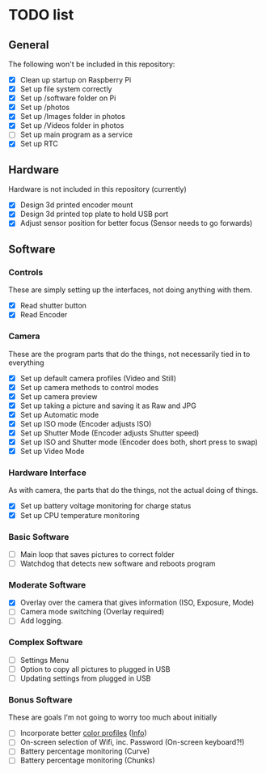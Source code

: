 # TODO list

## General
The following won't be included in this repository:
- [X] Clean up startup on Raspberry Pi
- [X] Set up file system correctly
 - [X] Set up /software folder on Pi
 - [X] Set up /photos
 - [X] Set up /Images folder in photos
 - [X] Set up /Videos folder in photos
- [ ] Set up main program as a service
- [X] Set up RTC

## Hardware
Hardware is not included in this repository (currently)
- [X] Design 3d printed encoder mount
- [X] Design 3d printed top plate to hold USB port
- [X] Adjust sensor position for better focus (Sensor needs to go forwards)

## Software
### Controls
These are simply setting up the interfaces, not doing anything with them.
- [X] Read shutter button
- [X] Read Encoder
### Camera
These are the program parts that do the things, not necessarily tied in to everything
- [X] Set up default camera profiles (Video and Still)
- [X] Set up camera methods to control modes
- [X] Set up camera preview
- [X] Set up taking a picture and saving it as Raw and JPG
- [X] Set up Automatic mode
- [X] Set up ISO mode (Encoder adjusts ISO)
- [X] Set up Shutter Mode (Encoder adjusts Shutter speed)
- [X] Set up ISO and Shutter mode (Encoder does both, short press to swap)
- [X] Set up  Video Mode
### Hardware Interface
As with camera, the parts that do the things, not the actual doing of things.
- [X] Set up battery voltage monitoring for charge status
- [X] Set up CPU temperature monitoring
### Basic Software
- [ ] Main loop that saves pictures to correct folder
- [ ] Watchdog that detects new software and reboots program
### Moderate Software
- [X] Overlay over the camera that gives information (ISO, Exposure, Mode)
- [ ] Camera mode switching (Overlay required)
- [ ] Add logging.
### Complex Software
- [ ] Settings Menu
- [ ] Option to copy all pictures to plugged in USB
- [ ] Updating settings from plugged in USB
### Bonus Software
These are goals I'm not going to worry too much about initially
- [ ] Incorporate better [color profiles](https://github.com/davidplowman/Colour_Profiles) ([Info](https://github.com/raspberrypi/picamera2/issues/253))
- [ ] On-screen selection of Wifi, inc. Password (On-screen keyboard?!)
- [ ] Battery percentage monitoring (Curve)
- [ ] Battery percentage monitoring (Chunks)